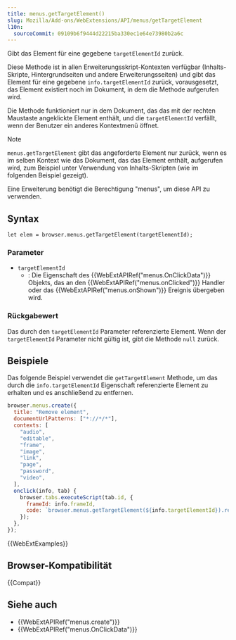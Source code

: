 ```yaml
---
title: menus.getTargetElement()
slug: Mozilla/Add-ons/WebExtensions/API/menus/getTargetElement
l10n:
  sourceCommit: 09109b6f9444d22215ba330ec1e64e73980b2a6c
---
```


Gibt das Element für eine gegebene `targetElementId` zurück.

Diese Methode ist in allen Erweiterungsskript-Kontexten verfügbar (Inhalts-Skripte, Hintergrundseiten und andere Erweiterungsseiten) und gibt das Element für eine gegebene `info.targetElementId` zurück, vorausgesetzt, das Element existiert noch im Dokument, in dem die Methode aufgerufen wird.

Die Methode funktioniert nur in dem Dokument, das das mit der rechten Maustaste angeklickte Element enthält, und die `targetElementId` verfällt, wenn der Benutzer ein anderes Kontextmenü öffnet.

> [!NOTE]
> `menus.getTargetElement` gibt das angeforderte Element nur zurück, wenn es im selben Kontext wie das Dokument, das das Element enthält, aufgerufen wird, zum Beispiel unter Verwendung von Inhalts-Skripten (wie im folgenden Beispiel gezeigt).

Eine Erweiterung benötigt die Berechtigung "menus", um diese API zu verwenden.

## Syntax

```js-nolint
let elem = browser.menus.getTargetElement(targetElementId);
```

### Parameter

- `targetElementId`
  - : Die Eigenschaft des {{WebExtAPIRef("menus.OnClickData")}} Objekts, das an den {{WebExtAPIRef("menus.onClicked")}} Handler oder das {{WebExtAPIRef("menus.onShown")}} Ereignis übergeben wird.

### Rückgabewert

Das durch den `targetElementId` Parameter referenzierte Element. Wenn der `targetElementId` Parameter nicht gültig ist, gibt die Methode `null` zurück.

## Beispiele

Das folgende Beispiel verwendet die `getTargetElement` Methode, um das durch die `info.targetElementId` Eigenschaft referenzierte Element zu erhalten und es anschließend zu entfernen.

```js
browser.menus.create({
  title: "Remove element",
  documentUrlPatterns: ["*://*/*"],
  contexts: [
    "audio",
    "editable",
    "frame",
    "image",
    "link",
    "page",
    "password",
    "video",
  ],
  onclick(info, tab) {
    browser.tabs.executeScript(tab.id, {
      frameId: info.frameId,
      code: `browser.menus.getTargetElement(${info.targetElementId}).remove();`,
    });
  },
});
```

{{WebExtExamples}}

## Browser-Kompatibilität

{{Compat}}

## Siehe auch

- {{WebExtAPIRef("menus.create")}}
- {{WebExtAPIRef("menus.OnClickData")}}
